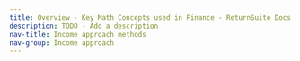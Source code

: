 ```yaml
---
title: Overview - Key Math Concepts used in Finance - ReturnSuite Docs
description: TODO - Add a description
nav-title: Income approach methods
nav-group: Income approach
---
```


